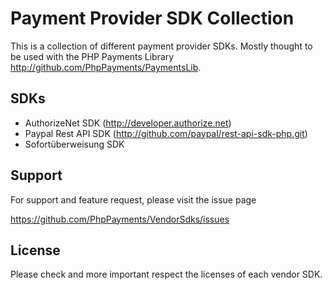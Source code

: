 # Payment Provider SDK Collection

This is a collection of different payment provider SDKs. Mostly thought to be used with the PHP Payments Library http://github.com/PhpPayments/PaymentsLib.

## SDKs

* AuthorizeNet SDK (http://developer.authorize.net)
* Paypal Rest API SDK (http://github.com/paypal/rest-api-sdk-php.git)
* Sofortüberweisung SDK

## Support

For support and feature request, please visit the issue page

https://github.com/PhpPayments/VendorSdks/issues

## License

Please check and more important respect the licenses of each vendor SDK.
